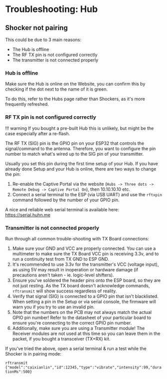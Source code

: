 # Troubleshooting: Hub

## Shocker not pairing

This could be due to 3 main reasons:

- The Hub is offline
- The RF TX pin is not configured correctly
- The transmitter is not connected properly

### Hub is offline

Make sure the Hub is online on the Website, you can confirm this by checking if the dot next to the name of it is green.

To do this, refer to the Hubs page rather than Shockers, as it's more frequently refreshed.

### RF TX pin is not configured correctly

!!! warning
    If you bought a pre-built Hub this is unlikely, but might be the case especially after a re-flash.

The RF TX (SIG) pin is the GPIO pin on your ESP32 that controls the signal/command to the antenna. Therefore, you want to configure the pin number to match what's wired up to the SIG pin of your transmitter.

Usually you set this pin during the first time setup of your Hub. If you have already done Setup and your Hub is online, there are two ways to change the pin:

1. Re-enable the Captive Portal via the website (`Hubs -> Three dots -> Remote Debug -> Captive Portal On`), then 10.10.10.10 etc.
2. Connect a serial terminal to the ESP (via USB UART) and use the `rftxpin` command followed by the number of your GPIO pin.

A nice and reliable web serial terminal is available here: https://serial.huhn.me

### Transmitter is not connected properly

Run through all common trouble-shooting with TX Board connections:

1. Make sure your GND and VCC are properly connected. You can use a multimeter to make sure the TX Board VCC pin is receiving 3.3v, and to run a continuity test from TX GND to ESP GND.
2. It's recommended to use 3.3v for the transmitter's VCC (voltage input), as using 5V may result in inoperation or hardware damage (if precautions aren't taken - ie. logic-level shifters).
3. Ensure you've soldered the header pins onto the ESP board, so they are not just resting. As the TX board doesn't acknowledge commands, `rftransmit` will show success regardless of reality.
4. Verify that signal (SIG) is connected to a GPIO pin that isn't blacklisted. When setting a pin in the Setup or via serial console, the firmware will warn you if you try to use an invalid pin.
5. Note that the numbers on the PCB may not always match the actual GPIO pin number! Refer to the datasheet of your particular board to ensure you're connecting to the correct GPIO pin number.
6. Additionally, make sure you are using a Transmitter module! The Receiver modules are not used at this time so you can leave them in the packet, if you bought a transceiver (TX+RX) kit.

If you've tried the above, open a serial terminal & run a test while the Shocker is in pairing mode:

`rftransmit {"model":"caixianlin","id":12345,"type":"vibrate","intensity":99,"durationMs":500}`
